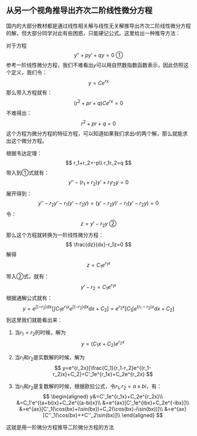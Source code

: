 ## 从另一个视角推导出齐次二阶线性微分方程

国内的大部分教材都是通过线性相关解与线性无关解推导出齐次二阶线性微分方程的解，但大部分同学对此有些困惑，只能硬记公式。这里给出一种推导方法：

对于方程
$$
y''+py'+qy=0\ ①
$$
参考一阶线性微分方程，我们不难看出$y$可以用自然数指数函数表示，因此仿照这个定义，我们令：
$$
y=Ce^{rx}
$$
那么带入方程就有：
$$
(r^2+pr+q)Ce^{rx}=0
$$
不难得出：
$$
r^2+pr+q=0
$$
这个方程为微分方程的特征方程，可以知道如果我们求出$r$的两个解，那么就能求出这个微分方程。

根据韦达定理：
$$
r_1+r_2=-p\\
r_1r_2=q
$$
带入到①式就有：
$$
y''-(r_1+r_2)y'+r_1r_2y=0
$$
展开得到：
$$
y''-r_2y'-r_1(y'-r_2y)=(y'-r_2y)'-r_1(y'-r_2y)=0
$$
令：
$$
z=y'-r_2y\ ②
$$
那么这个方程就转换为一阶线性微分方程：
$$
\frac{dz}{dx}-r_1z=0
$$
解得
$$
z=C_1e^{r_1x}
$$
带入②式，就有：
$$
y'-r_2=C_1e^{r_1x}
$$
根据通解公式就有：
$$
y=e^{\int(-r_2)dx}[\int C_1e^{r_1x}e^{\int(-r_2)dx}dx+C_2]=e^{r_2x}[C_1 \int e^{(r_1-r_2)x}dx+C_2]
$$
到这里我们就能看出来：

1. 当$r_1=r_2$的时候，解为
   $$
   y=(C_1x+C_2)e^{r_2x}
   $$

2. 当$r_1$和$r_2$是实数解的时候，解为
   $$
   y=e^{r_2x}[\frac{C_1}{r_1-r_2}e^{(r_1-r_2)x}+C_2]=C'_1e^{r_1x}+C_2e^{r_2x}
   $$

3. 当$r_1$和$r_2$是复数解的时候，根据欧拉公式，令$r_1,r_2=a\pm bi$，有：
   $$
   \begin{aligned}
   y&=C'_1e^{r_1x}+C_2e^{r_2x}\\
   &=C_1'e^{(a+bi)x}+C_2e^{(a-bi)x}\\
   &=e^{ax}[C'_1e^{ibx}+C_2e^{-ibx}]\\
   &=e^{ax}[C'_1(\cos(bx)+i\sin(bx))+C_2(\cos(bx)-i\sin(bx))]\\
   &=e^{ax}[C''_1(\cos(bx)++C''_2\sin(bx)]\\
   \end{aligned}
   $$
   

这就是用一阶微分方程推导二阶微分方程的方法

